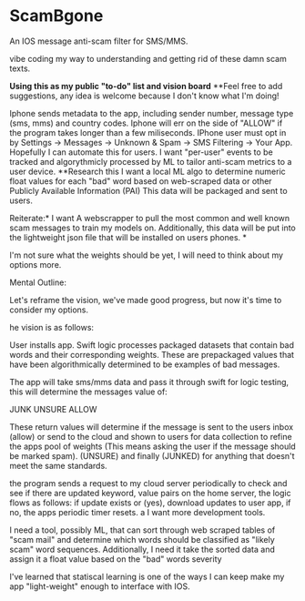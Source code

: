 # ScamBgone
An IOS message anti-scam filter for SMS/MMS.

vibe coding my way to understanding and getting rid of these damn scam texts.

**Using this as my public "to-do" list and vision board**
**Feel free to add suggestions, any idea is welcome because I don't know what I'm doing!

Iphone sends metadata to the app, including sender number, message type (sms, mms) and country codes.
Iphone will err on the side of "ALLOW" if the program takes longer than a few miliseconds.
IPhone user must opt in by Settings → Messages → Unknown & Spam → SMS Filtering → Your App. Hopefully I can automate this for users.
I want "per-user" events to be tracked and algorythmicly processed by ML to tailor anti-scam metrics to a user device. **Research this
I want a local ML algo to determine numeric float values for each "bad" word based on web-scraped data or other Publicly Available Information (PAI) This data will be packaged and sent to users. 


Reiterate:*
I want A webscrapper to pull the most common and well known scam messages to train my models on. Additionally, this data will be put into the lightweight json file that will be installed on users phones.
*

I'm not sure what the weights should be yet, I will need to think about my options more.


Mental Outline:

Let's reframe the vision, we've made good progress, but now it's time to consider my options.

he vision is as follows:

User installs app. Swift logic processes packaged datasets that contain bad words and their corresponding weights. These are prepackaged values that have been algorithmically determined to be examples of  bad messages.

The app will take sms/mms data and pass it through swift for logic testing, this will determine the messages value of:

JUNK
UNSURE
ALLOW

These return values will determine if the message is sent to the users inbox (allow) or send to the cloud and shown to users for data collection to refine the apps pool of weights (This means asking the user if the message should be marked spam). (UNSURE) and finally (JUNKED) for anything that doesn't meet the same standards.


the program sends a request to my cloud server periodically to check and see if there are updated keyword, value pairs on the home server, the logic flows as follows: 
if update exists or (yes), download updates to user app, if no, the apps periodic timer resets.
a
I want more development tools.

I need a tool, possibly ML, that can sort through web scraped tables of "scam mail" and determine which words should be classified as "likely scam" word sequences. Additionally,  I need it take the sorted data and assign it a float value based on the "bad" words severity

I've learned that statiscal learning is one of the ways I can keep make my app "light-weight" enough to interface with IOS.
